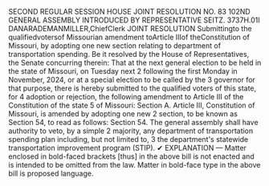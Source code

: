 SECOND REGULAR SESSION
HOUSE JOINT
RESOLUTION NO. 83
102ND GENERAL ASSEMBLY
INTRODUCED BY REPRESENTATIVE SEITZ.
3737H.01I DANARADEMANMILLER,ChiefClerk
JOINT RESOLUTION
Submittingto the qualifiedvotersof Missourian amendment toArticle IIIof theConstitution
of Missouri, by adopting one new section relating to department of transportation
spending.
Be it resolved by the House of Representatives, the Senate concurring therein:
That at the next general election to be held in the state of Missouri, on Tuesday next
2 following the first Monday in November, 2024, or at a special election to be called by the
3 governor for that purpose, there is hereby submitted to the qualified voters of this state, for
4 adoption or rejection, the following amendment to Article III of the Constitution of the state
5 of Missouri:
Section A. Article III, Constitution of Missouri, is amended by adopting one new
2 section, to be known as Section 54, to read as follows:
Section 54. The general assembly shall have authority to veto, by a simple
2 majority, any department of transportation spending plan including, but not limited to,
3 the department's statewide transportation improvement program (STIP).
✔
EXPLANATION — Matter enclosed in bold-faced brackets [thus] in the above bill is not enacted and is
intended to be omitted from the law. Matter in bold-face type in the above bill is proposed language.